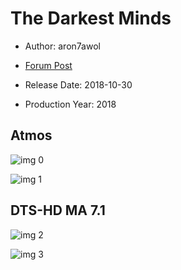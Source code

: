 # The Darkest Minds

* Author: aron7awol

* [Forum Post](https://www.avsforum.com/threads/bass-eq-for-filtered-movies.2995212/post-57018676)

* Release Date: 2018-10-30
* Production Year: 2018

## Atmos

![img 0](https://i.imgur.com/XGt9WFv.jpg)

![img 1](https://i.imgur.com/Fn5Lu1d.jpg)

## DTS-HD MA 7.1

![img 2](https://i.imgur.com/IWlr3ZO.jpg)

![img 3](https://i.imgur.com/YZzstye.jpg)

